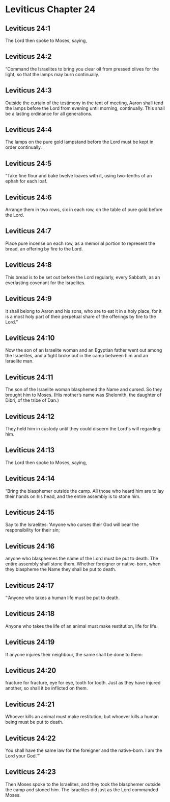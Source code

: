 # Leviticus Chapter 24

## Leviticus 24:1

The Lord then spoke to Moses, saying,

## Leviticus 24:2

“Command the Israelites to bring you clear oil from pressed olives for the light, so that the lamps may burn continually.

## Leviticus 24:3

Outside the curtain of the testimony in the tent of meeting, Aaron shall tend the lamps before the Lord from evening until morning, continually. This shall be a lasting ordinance for all generations.

## Leviticus 24:4

The lamps on the pure gold lampstand before the Lord must be kept in order continually.

## Leviticus 24:5

“Take fine flour and bake twelve loaves with it, using two-tenths of an ephah for each loaf.

## Leviticus 24:6

Arrange them in two rows, six in each row, on the table of pure gold before the Lord.

## Leviticus 24:7

Place pure incense on each row, as a memorial portion to represent the bread, an offering by fire to the Lord.

## Leviticus 24:8

This bread is to be set out before the Lord regularly, every Sabbath, as an everlasting covenant for the Israelites.

## Leviticus 24:9

It shall belong to Aaron and his sons, who are to eat it in a holy place, for it is a most holy part of their perpetual share of the offerings by fire to the Lord.”

## Leviticus 24:10

Now the son of an Israelite woman and an Egyptian father went out among the Israelites, and a fight broke out in the camp between him and an Israelite man.

## Leviticus 24:11

The son of the Israelite woman blasphemed the Name and cursed. So they brought him to Moses. (His mother’s name was Shelomith, the daughter of Dibri, of the tribe of Dan.)

## Leviticus 24:12

They held him in custody until they could discern the Lord's will regarding him.

## Leviticus 24:13

The Lord then spoke to Moses, saying,

## Leviticus 24:14

“Bring the blasphemer outside the camp. All those who heard him are to lay their hands on his head, and the entire assembly is to stone him.

## Leviticus 24:15

Say to the Israelites: ‘Anyone who curses their God will bear the responsibility for their sin;

## Leviticus 24:16

anyone who blasphemes the name of the Lord must be put to death. The entire assembly shall stone them. Whether foreigner or native-born, when they blaspheme the Name they shall be put to death.

## Leviticus 24:17

“‘Anyone who takes a human life must be put to death.

## Leviticus 24:18

Anyone who takes the life of an animal must make restitution, life for life.

## Leviticus 24:19

If anyone injures their neighbour, the same shall be done to them:

## Leviticus 24:20

fracture for fracture, eye for eye, tooth for tooth. Just as they have injured another, so shall it be inflicted on them.

## Leviticus 24:21

Whoever kills an animal must make restitution, but whoever kills a human being must be put to death.

## Leviticus 24:22

You shall have the same law for the foreigner and the native-born. I am the Lord your God.’”

## Leviticus 24:23

Then Moses spoke to the Israelites, and they took the blasphemer outside the camp and stoned him. The Israelites did just as the Lord commanded Moses.
